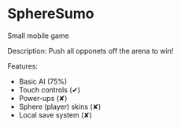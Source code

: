 # SphereSumo
Small mobile game


Description:
Push all opponets off the arena to win!

Features:
- Basic AI (75%)
- Touch controls (✔)
- Power-ups (✘)
- Sphere (player) skins (✘)
- Local save system (✘)
